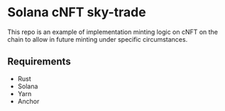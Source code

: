 # Solana cNFT sky-trade

This repo is an example of implementation minting logic on cNFT on the chain to allow in future minting under specific circumstances.

## Requirements

- Rust
- Solana
- Yarn
- Anchor
